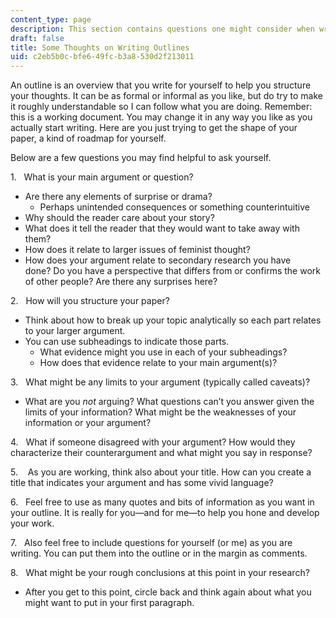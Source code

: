 ```yaml
---
content_type: page
description: This section contains questions one might consider when writing an outline.
draft: false
title: Some Thoughts on Writing Outlines
uid: c2eb5b0c-bfe6-49fc-b3a8-530d2f213011
---
```

An outline is an overview that you write for yourself to help you structure your thoughts. It can be as formal or informal as you like, but do try to make it roughly understandable so I can follow what you are doing. Remember: this is a working document. You may change it in any way you like as you actually start writing. Here are you just trying to get the shape of your paper, a kind of roadmap for yourself.

Below are a few questions you may find helpful to ask yourself.

1.   What is your main argument or question?

- Are there any elements of surprise or drama?
    - Perhaps unintended consequences or something counterintuitive
- Why should the reader care about your story? 
- What does it tell the reader that they would want to take away with them?
- How does it relate to larger issues of feminist thought?
- How does your argument relate to secondary research you have done? Do you have a perspective that differs from or confirms the work of other people? Are there any surprises here?

2.   How will you structure your paper?

- Think about how to break up your topic analytically so each part relates to your larger argument. 
- You can use subheadings to indicate those parts.
    - What evidence might you use in each of your subheadings?  
    - How does that evidence relate to your main argument(s)?

3.   What might be any limits to your argument (typically called caveats)?

- What are you *not* arguing? What questions can’t you answer given the limits of your information? What might be the weaknesses of your information or your argument?

4.   What if someone disagreed with your argument? How would they characterize their counterargument and what might you say in response?

5.    As you are working, think also about your title. How can you create a title that indicates your argument and has some vivid language?

6\.   Feel free to use as many quotes and bits of information as you want in your outline. It is really for you—and for me—to help you hone and develop your work. 

7.   Also feel free to include questions for yourself (or me) as you are writing. You can put them into the outline or in the margin as comments.

8.   What might be your rough conclusions at this point in your research?  

- After you get to this point, circle back and think again about what you might want to put in your first paragraph.